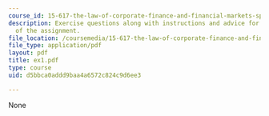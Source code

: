 ```yaml
---
course_id: 15-617-the-law-of-corporate-finance-and-financial-markets-spring-2004
description: Exercise questions along with instructions and advice for the completion
  of the assignment.
file_location: /coursemedia/15-617-the-law-of-corporate-finance-and-financial-markets-spring-2004/d5bbca0addd9baa4a6572c824c9d6ee3_ex1.pdf
file_type: application/pdf
layout: pdf
title: ex1.pdf
type: course
uid: d5bbca0addd9baa4a6572c824c9d6ee3

---
```

None